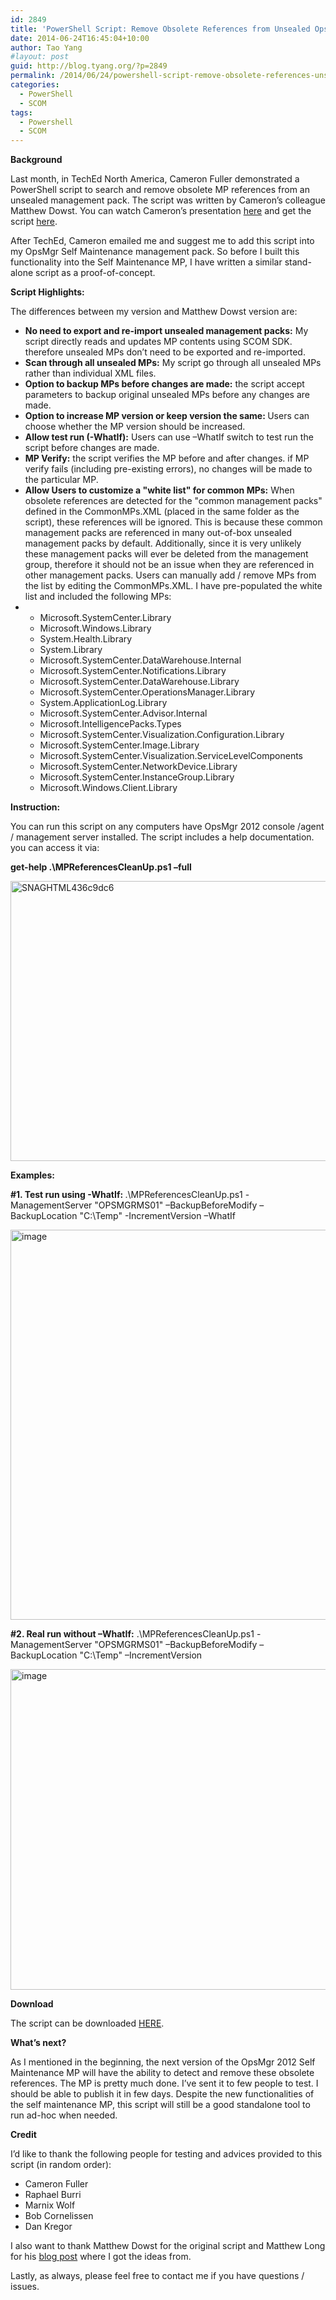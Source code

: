 ```yaml
---
id: 2849
title: 'PowerShell Script: Remove Obsolete References from Unsealed OpsMgr Management Packs'
date: 2014-06-24T16:45:04+10:00
author: Tao Yang
#layout: post
guid: http://blog.tyang.org/?p=2849
permalink: /2014/06/24/powershell-script-remove-obsolete-references-unsealed-opsmgr-management-packs/
categories:
  - PowerShell
  - SCOM
tags:
  - Powershell
  - SCOM
---
```

<strong>Background</strong>

Last month, in TechEd North America, Cameron Fuller demonstrated a PowerShell script to search and remove obsolete MP references from an unsealed management pack. The script was written by Cameron’s colleague Matthew Dowst. You can watch Cameron’s presentation <a href="http://channel9.msdn.com/Events/TechEd/NorthAmerica/2014/DCIM-B420#fbid=">here</a> and get the script <a href="http://blogs.catapultsystems.com/mdowst/archive/2014/05/15/scom-amp-scsm-management-pack-cleanup.aspx">here</a>.

After TechEd, Cameron emailed me and suggest me to add this script into my OpsMgr Self Maintenance management pack. So before I built this functionality into the Self Maintenance MP, I have written a similar stand-alone script as a proof-of-concept.

<strong>Script Highlights:</strong>

The differences between my version and Matthew Dowst version are:
<ul>
	<li><strong>No need to export and re-import unsealed management packs:</strong> My script directly reads and updates MP contents using SCOM SDK. therefore unsealed MPs don’t need to be exported and re-imported.</li>
	<li><strong>Scan through all unsealed MPs:</strong> My script go through all unsealed MPs rather than individual XML files.</li>
	<li><strong>Option to backup MPs before changes are made:</strong> the script accept parameters to backup original unsealed MPs before any changes are made.</li>
	<li><strong>Option to increase MP version or keep version the same: </strong>Users can choose whether the MP version should be increased.</li>
	<li><strong>Allow test run (-WhatIf):</strong> Users can use –WhatIf switch to test run the script before changes are made.</li>
	<li><strong>MP Verify:</strong> the script verifies the MP before and after changes. if MP verify fails (including pre-existing errors), no changes will be made to the particular MP.</li>
	<li><strong>Allow Users to customize a "white list" for common MPs:</strong> When obsolete references are detected for the "common management packs" defined in the CommonMPs.XML (placed in the same folder as the script), these references will be ignored. This is because these common management packs are referenced in many out-of-box unsealed management packs by default. Additionally, since it is very unlikely these management packs will ever be deleted from the management group, therefore it should not be an issue when they are referenced in other management packs. Users can manually add / remove MPs from the list by editing the CommonMPs.XML. I have pre-populated the white list and included the following MPs:</li>
	<li>
<ul>
	<li>Microsoft.SystemCenter.Library</li>
	<li>Microsoft.Windows.Library</li>
	<li>System.Health.Library</li>
	<li>System.Library</li>
	<li>Microsoft.SystemCenter.DataWarehouse.Internal</li>
	<li>Microsoft.SystemCenter.Notifications.Library</li>
	<li>Microsoft.SystemCenter.DataWarehouse.Library</li>
	<li>Microsoft.SystemCenter.OperationsManager.Library</li>
	<li>System.ApplicationLog.Library</li>
	<li>Microsoft.SystemCenter.Advisor.Internal</li>
	<li>Microsoft.IntelligencePacks.Types</li>
	<li>Microsoft.SystemCenter.Visualization.Configuration.Library</li>
	<li>Microsoft.SystemCenter.Image.Library</li>
	<li>Microsoft.SystemCenter.Visualization.ServiceLevelComponents</li>
	<li>Microsoft.SystemCenter.NetworkDevice.Library</li>
	<li>Microsoft.SystemCenter.InstanceGroup.Library</li>
	<li>Microsoft.Windows.Client.Library</li>
</ul>
</li>
</ul>
<strong>Instruction:</strong>

You can run this script on any computers have OpsMgr 2012 console /agent / management server installed. The script includes a help documentation. you can access it via:

<strong>get-help .\MPReferencesCleanUp.ps1 –full</strong>

<a href="http://blog.tyang.org/wp-content/uploads/2014/06/SNAGHTML436c9dc6.png"><img style="display: inline; border: 0px;" title="SNAGHTML436c9dc6" src="http://blog.tyang.org/wp-content/uploads/2014/06/SNAGHTML436c9dc6_thumb.png" alt="SNAGHTML436c9dc6" width="580" height="448" border="0" /></a>

<strong>Examples:</strong>

<strong>#1. Test run using -WhatIf: </strong>.\MPReferencesCleanUp.ps1 -ManagementServer "OPSMGRMS01" –BackupBeforeModify –BackupLocation "C:\Temp" -IncrementVersion –WhatIf

<a href="http://blog.tyang.org/wp-content/uploads/2014/06/image4.png"><img style="display: inline; border: 0px;" title="image" src="http://blog.tyang.org/wp-content/uploads/2014/06/image_thumb4.png" alt="image" width="580" height="624" border="0" /></a>

<strong>#2. Real run without –WhatIf:</strong> .\MPReferencesCleanUp.ps1 -ManagementServer "OPSMGRMS01" –BackupBeforeModify –BackupLocation "C:\Temp" –IncrementVersion

<a href="http://blog.tyang.org/wp-content/uploads/2014/06/image5.png"><img style="display: inline; border: 0px;" title="image" src="http://blog.tyang.org/wp-content/uploads/2014/06/image_thumb5.png" alt="image" width="580" height="513" border="0" /></a>

<strong>Download</strong>

The script can be downloaded <a href="http://blog.tyang.org/wp-content/uploads/2014/06/MPReferencesCleanUp.zip">HERE</a>.

<strong>What’s next?</strong>

As I mentioned in the beginning, the next version of the OpsMgr 2012 Self Maintenance MP will have the ability to detect and remove these obsolete references. The MP is pretty much done. I’ve sent it to few people to test. I should be able to publish it in few days. Despite the new functionalities of the self maintenance MP, this script will still be a good standalone tool to run ad-hoc when needed.

<strong>Credit</strong>

I’d like to thank the following people for testing and advices provided to this script (in random order):
<ul>
	<li>Cameron Fuller</li>
	<li>Raphael Burri</li>
	<li>Marnix Wolf</li>
	<li>Bob Cornelissen</li>
	<li>Dan Kregor</li>
</ul>
I also want to thank Matthew Dowst for the original script and Matthew Long for his <a href="http://matthewlong.wordpress.com/2012/12/14/deleting-a-scom-mp-which-the-microsoft-systemcenter-securereferenceoverride-mp-depends-upon/">blog post</a> where I got the ideas from.

Lastly, as always, please feel free to contact me if you have questions / issues.